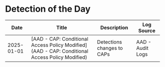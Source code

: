 # Detection of the Day

| Date | Title | Description | Log Source |
|------|-------|-------------|------------|
| 2025-01-01 | [AAD - CAP: Conditional Access Policy Modified](AAD - CAP: Conditional Access Policy Modified) | Detections changes to CAPs | AAD - Audit Logs |
